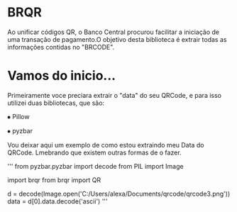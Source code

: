 # BRQR
Ao unificar códigos QR, o Banco Central procurou facilitar a iniciação de uma transação de pagamento.O objetivo desta biblioteca é extrair todas as informações contidas no "BRCODE".





# Vamos do inicio...


Primeiramente voce preciara extrair o "data" do seu QRCode, e para isso utilizei duas bibliotecas, que são:

⦁	Pillow 

⦁	pyzbar


Vou deixar aqui um exemplo de como estou extraindo meu Data do QRCode. Lmebrando que existem outras formas de o fazer.

'''
from pyzbar.pyzbar import decode
from PIL import Image

import brqr
from brqr import QR

d = decode(Image.open('C:/Users/alexa/Documents/qrcode/qrcode3.png'))
data = d[0].data.decode('ascii')
'''






